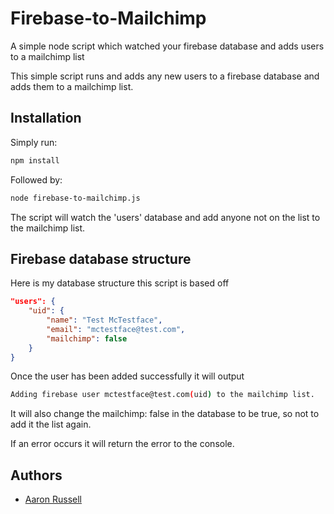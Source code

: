 # Firebase-to-Mailchimp
A simple node script which watched your firebase database and adds users to a mailchimp list

This simple script runs and adds any new users to a firebase database and adds them to a mailchimp list.

## Installation

Simply run: 

```bash
npm install
```

Followed by:

```bash
node firebase-to-mailchimp.js
```

The script will watch the 'users' database and add anyone not on the list to the mailchimp list.

## Firebase database structure

Here is my database structure this script is based off

```json
"users": {
    "uid": {
        "name": "Test McTestface", 
        "email": "mctestface@test.com",
        "mailchimp": false
    }
}
```

Once the user has been added successfully it will output

```bash
Adding firebase user mctestface@test.com(uid) to the mailchimp list.
```

It will also change the mailchimp: false in the database to be true, so not to add it the list again.

If an error occurs it will return the error to the console.

## Authors
* [Aaron Russell](https://aaron-russell.co.uk/?utm_source=github&utm_medium=referral&utm_campaign=github-repo)
